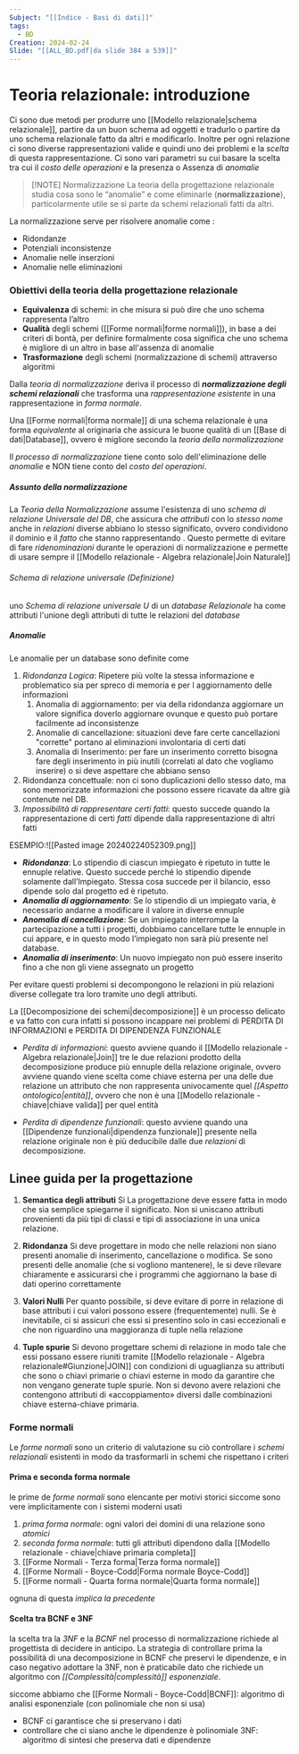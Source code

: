 ```yaml
---
Subject: "[[Indice - Basi di dati]]"
tags:
  - BD
Creation: 2024-02-24
Slide: "[[ALL_BD.pdf|da slide 384 a 539]]"
---
```

# Teoria relazionale: introduzione

Ci sono due metodi per produrre uno [[Modello relazionale|schema relazionale]], partire da un buon schema ad oggetti e tradurlo o partire da uno schema relazionale fatto da altri e modificarlo.
Inoltre per ogni relazione ci sono diverse rappresentazioni valide e quindi uno dei problemi e la _scelta_ di questa rappresentazione.
Ci sono vari parametri su cui basare la scelta tra cui il _costo delle operazioni_ e la presenza o Assenza di _anomalie_


> [!NOTE] Normalizzazione
La teoria della progettazione relazionale studia cosa sono le “anomalie” e come eliminarle (**normalizzazione**), particolarmente utile se si parte da schemi relazionali fatti da altri.

La normalizzazione serve per risolvere anomalie come :
- Ridondanze
- Potenziali inconsistenze
- Anomalie nelle inserzioni
- Anomalie nelle eliminazioni

### Obiettivi della teoria della progettazione relazionale

- **Equivalenza** di schemi: in che misura si può dire che uno schema rappresenta l’altro
- **Qualità** degli schemi ([[Forme normali|forme normali]]), in base a dei criteri di bontà, per definire formalmente cosa significa che uno schema è migliore di un altro in base all'assenza di anomalie
- **Trasformazione** degli schemi (normalizzazione di schemi) attraverso algoritmi


Dalla _teoria di normalizzazione_ deriva il processo di __*normalizzazione degli schemi relazionali*__ che trasforma una _rappresentazione esistente_ in una rappresentazione in _forma normale_.

Una [[Forme normali|forma normale]] di una schema relazionale è una forma _equivalente_ al originaria che assicura le buone qualità di un [[Base di dati|Database]], ovvero è migliore secondo la _teoria della normalizzazione_

Il  _processo di normalizzazione_ tiene conto solo dell'eliminazione delle _anomalie_ e NON tiene conto del _costo del operazioni_.


##### Assunto della normalizzazione 
La _Teoria della Normalizzazione_ assume l'esistenza di uno  _schema di relazione Universale del DB_, che assicura che _attributi_ con lo _stesso nome_ anche in _relazioni_ diverse abbiano lo stesso significato, ovvero condividono il dominio e il _fatto_ che stanno rappresentando .
Questo permette di evitare di fare _ridenominazioni_ durante le operazioni di normalizzazione e permette di usare sempre il [[Modello relazionale - Algebra relazionale|Join Naturale]]   

###### Schema di relazione universale (Definizione)
 uno _Schema di relazione universale_ $U$ di un _database Relazionale_ ha come attributi l'unione degli attributi di tutte le relazioni del _database_
 
##### Anomalie
Le anomalie per un database sono definite come

1. _Ridondanza Logica_: Ripetere più volte la stessa informazione e problematico sia per spreco di  memoria e per l aggiornamento delle informazioni 
	1. Anomalia di aggiornamento: per via della ridondanza aggiornare un valore significa doverlo aggiornare ovunque e questo può portare facilmente ad inconsistenze
	2. Anomalie di cancellazione:  situazioni deve fare certe cancellazioni "corrette" portano al eliminazioni involontaria di certi dati
	3. Anomalia di Inserimento: per fare un inserimento corretto bisogna  fare degli inserimento in più inutili (correlati al dato che vogliamo inserire) o si deve aspettare che abbiano senso
2. Ridondanza concettuale: non ci sono duplicazioni dello stesso dato, ma sono memorizzate informazioni che possono essere ricavate da altre già contenute nel DB.
3. _Impossibilità di rappresentare certi fatti_: questo succede quando la rappresentazione di certi _fatti_ dipende dalla rappresentazione di altri fatti

ESEMPIO:![[Pasted image 20240224052309.png]]
- ___Ridondanza___: Lo stipendio di ciascun impiegato è ripetuto in tutte le ennuple relative. Questo succede perché lo stipendio dipende solamente dall’Impiegato. Stessa cosa succede per il bilancio, esso dipende solo dal progetto ed è ripetuto.
- ___Anomalia di aggiornamento___: Se lo stipendio di un impiegato varia, è necessario andarne a modificare il valore in diverse ennuple
- ___Anomalia di cancellazione___: Se un impiegato interrompe la partecipazione a tutti i progetti, dobbiamo cancellare tutte le ennuple in cui appare, e in questo modo l’impiegato non sarà più presente nel database.
- ___Anomalia di inserimento___: Un nuovo impiegato non può essere inserito fino a che non gli viene assegnato un progetto



Per evitare questi problemi si decompongono le relazioni in più relazioni diverse collegate tra loro tramite uno degli attributi.

La [[Decomposizione dei schemi|decomposizione]] è un processo delicato e va fatto con cura infatti si possono incappare nei problemi di PERDITA DI INFORMAZIONI e PERDITA DI DIPENDENZA FUNZIONALE

- _Perdita di informazioni_: questo avviene quando il [[Modello relazionale - Algebra relazionale|Join]] tre le due relazioni prodotto della decomposizione produce più ennuple della relazione originale, ovvero avviene quando viene scelta come chiave esterna per una delle due relazione un attributo che non rappresenta univocamente quel _[[Aspetto ontologico|entità]]_, ovvero che non è una [[Modello relazionale - chiave|chiave valida]] per quel entità 

- _Perdita di dipendenze funzionali_: questo avviene quando una [[Dipendenze funzionali|dipendenza funzionale]] presente nella relazione originale non è più deducibile dalle due _relazioni_ di decomposizione. 

## Linee guida per la progettazione
1. __Semantica degli attributi__ 
Si La progettazione deve essere fatta in modo che sia semplice spiegarne il significato. Non si uniscano attributi provenienti da più tipi di classi e tipi di associazione in una unica relazione. 

2. __Ridondanza__ 
Si deve progettare in modo che nelle relazioni non siano presenti anomalie di inserimento, cancellazione o modifica. 
Se sono presenti delle anomalie (che si vogliono mantenere), le si deve rilevare chiaramente e assicurarsi che i programmi che aggiornano la base di dati operino correttamente

3. __Valori Nulli__ 
Per quanto possibile, si deve evitare di porre in relazione di base attributi i cui valori possono essere (frequentemente) nulli. 
Se è inevitabile, ci si assicuri che essi si presentino solo in casi eccezionali e che non riguardino una maggioranza di tuple nella relazione 

4. __Tuple spurie__ 
Si devono progettare schemi di relazione in modo tale che essi possano essere riuniti tramite [[Modello relazionale - Algebra relazionale#Giunzione|JOIN]] con condizioni di uguaglianza su attributi che sono o chiavi primarie o chiavi esterne in modo da garantire che non vengano generate tuple spurie. 
Non si devono avere relazioni che contengono attributi di «accoppiamento» diversi dalle combinazioni chiave esterna-chiave primaria.

### Forme normali
Le _forme normali_ sono un criterio di valutazione su ciò controllare i _schemi relazionali_ esistenti in modo da trasformarli in schemi che rispettano i criteri

#### Prima e seconda forma normale
le prime de _forme normali_ sono elencante per motivi storici siccome sono vere implicitamente con i sistemi moderni usati
1. _prima forma normale_: ogni valori dei domini di una relazione sono _atomici_
2. _seconda forma normale_: tutti gli attributi dipendono dalla [[Modello relazionale - chiave|chiave primaria completa]]
3. [[Forme Normali - Terza forma|Terza forma normale]]
4. [[Forme Normali - Boyce-Codd|Forma normale Boyce-Codd]]
5. [[Forme normali - Quarta forma normale|Quarta forma normale]]

ognuna di questa _implica la precedente_


#### Scelta tra BCNF e 3NF
la scelta tra la _3NF_ e la _BCNF_ nel processo di normalizzazione richiede al progettista di decidere in anticipo.
La strategia di controllare prima la possibilità di una decomposizione in BCNF che preservi le dipendenze, e in caso negativo adottare la 3NF, non è praticabile dato che richiede un algoritmo con _[[Complessità|complessità]] esponenziale_.

siccome abbiamo che 
[[Forme Normali - Boyce-Codd|BCNF]]: algoritmo di analisi esponenziale (con polinomiale che non si usa)
- BCNF ci garantisce che si preservano i dati
- controllare che ci siano anche le dipendenze è polinomiale
3NF: algoritmo di sintesi che preserva dati e dipendenze
